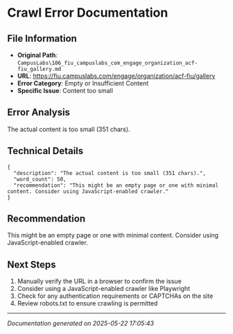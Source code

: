 # Crawl Error Documentation

## File Information
- **Original Path**: `CampusLabs\106_fiu_campuslabs_com_engage_organization_acf-fiu_gallery.md`
- **URL**: https://fiu.campuslabs.com/engage/organization/acf-fiu/gallery
- **Error Category**: Empty or Insufficient Content
- **Specific Issue**: Content too small

## Error Analysis
The actual content is too small (351 chars).

## Technical Details
```
{
  "description": "The actual content is too small (351 chars).",
  "word_count": 50,
  "recommendation": "This might be an empty page or one with minimal content. Consider using JavaScript-enabled crawler."
}
```

## Recommendation
This might be an empty page or one with minimal content. Consider using JavaScript-enabled crawler.

## Next Steps
1. Manually verify the URL in a browser to confirm the issue
2. Consider using a JavaScript-enabled crawler like Playwright
3. Check for any authentication requirements or CAPTCHAs on the site
4. Review robots.txt to ensure crawling is permitted

---
*Documentation generated on 2025-05-22 17:05:43*
